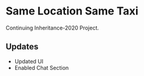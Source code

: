 # Same Location Same Taxi

Continuing Inheritance-2020 Project.

## Updates

* Updated UI
* Enabled Chat Section
